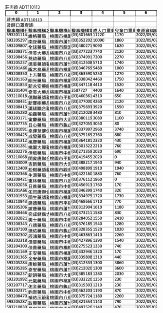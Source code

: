 莊杰穎
ADT110113  
![image](https://github.com/adt110113/20231011_mask/blob/main/Screenshot%202023-10-11%20at%204.03.36%20PM.png)
